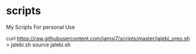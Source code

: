 # scripts
My Scripts For personal Use

curl https://raw.githubusercontent.com/iamsj7/scripts/master/jalebi_oreo.sh > jalebi.sh
source jalebi.sh
